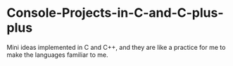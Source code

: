 # Console-Projects-in-C-and-C-plus-plus
Mini ideas implemented in C and C++, and they are like a practice for me to make the languages familiar to me.
